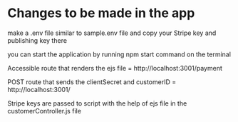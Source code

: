 
# Changes to be made in the app

make a .env file similar to sample.env file and copy your Stripe key and publishing key there

you can start the application by running npm start command on the terminal

Accessible route that renders the ejs file = http://localhost:3001/payment

POST route that sends the clientSecret and customerID = http://localhost:3001/

Stripe keys are passed to script with the help of ejs file in the customerController.js file 